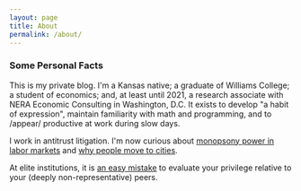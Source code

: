 ```yaml
---
layout: page
title: About
permalink: /about/
---
```


### Some Personal Facts

This is my private blog. I'm a Kansas native; a graduate of Williams College; a student of economics; and, at least until 2021, a research associate with NERA Economic Consulting in Washington, D.C. It exists to develop "a habit of expression", maintain familiarity with math and programming, and to /appear/ productive at work during slow days.

I work in antitrust litigation. I'm now curious about [monopsony power in labor markets](https://equitablegrowth.org/working-papers/anticompetitive-mergers/) and [why people move to cities](https://www.richmondfed.org/publications/research/economic_brief/2018/eb_18-10). 

At elite institutions, it is [an easy mistake](https://www.nytimes.com/2018/10/03/opinion/kavanaugh-ivy-league-meritocracy.html) to evaluate your privilege relative to your (deeply non-representative) peers. 